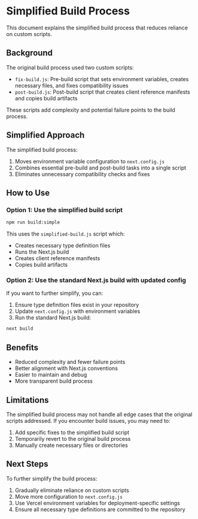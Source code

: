 # Simplified Build Process

This document explains the simplified build process that reduces reliance on custom scripts.

## Background

The original build process used two custom scripts:
- `fix-build.js`: Pre-build script that sets environment variables, creates necessary files, and fixes compatibility issues
- `post-build.js`: Post-build script that creates client reference manifests and copies build artifacts

These scripts add complexity and potential failure points to the build process.

## Simplified Approach

The simplified build process:

1. Moves environment variable configuration to `next.config.js`
2. Combines essential pre-build and post-build tasks into a single script
3. Eliminates unnecessary compatibility checks and fixes

## How to Use

### Option 1: Use the simplified build script

```bash
npm run build:simple
```

This uses the `simplified-build.js` script which:
- Creates necessary type definition files
- Runs the Next.js build
- Creates client reference manifests
- Copies build artifacts

### Option 2: Use the standard Next.js build with updated config

If you want to further simplify, you can:

1. Ensure type definition files exist in your repository
2. Update `next.config.js` with environment variables
3. Run the standard Next.js build:

```bash
next build
```

## Benefits

- Reduced complexity and fewer failure points
- Better alignment with Next.js conventions
- Easier to maintain and debug
- More transparent build process

## Limitations

The simplified build process may not handle all edge cases that the original scripts addressed. If you encounter build issues, you may need to:

1. Add specific fixes to the simplified build script
2. Temporarily revert to the original build process
3. Manually create necessary files or directories

## Next Steps

To further simplify the build process:

1. Gradually eliminate reliance on custom scripts
2. Move more configuration to `next.config.js`
3. Use Vercel environment variables for deployment-specific settings
4. Ensure all necessary type definitions are committed to the repository 